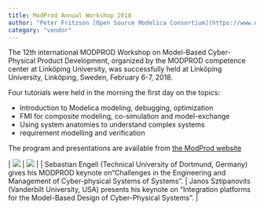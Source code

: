 ```yaml
---
title: ModProd Annual Workshop 2018
author: "Peter Fritzson [Open Source Modelica Consortium](https://www.openmodelica.org/)"
category: "vendor"
---
```


The 12th international MODPROD Workshop on Model-Based Cyber-Physical Product Development,
organized by the MODPROD competence center at Linköping University,
was successfully held at Linköping University, Linköping, Sweden, February 6-7, 2018.

Four tutorials were held in the morning the first day on the topics:

- Introduction to Modelica modeling, debugging, optimization
- FMI for composite modeling, co-simulation and model-exchange
- Using system anatomies to understand complex systems
- requirement  modelling and verification

The program and presentations are available from [the ModProd website](http://www.modprod.liu.se/)

| ![](https://openmodelica.github.io/OpenModelica-Resources/images/2018-0207-Keynote-Sebastian-Engell-IMG_0303.medium.jpg)  | ![](https://openmodelica.github.io/OpenModelica-Resources/images/2018-0207-Keynote-Janos-Sztipanovits-IMG_0306.medium.jpg) |
| Sebastian Engell (Technical University of Dortmund, Germany) gives his MODPROD keynote on“Challenges in the Engineering and Management of Cyber-physical Systems of Systems”. | Janos Sztipanovits (Vanderbilt University, USA) presents his keynote on “Integration platforms for the Model-Based Design of Cyber-Physical Systems”. |
